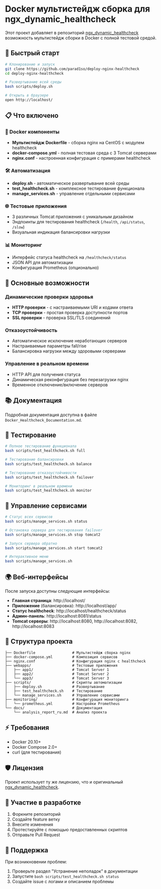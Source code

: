 # Docker мультистейдж сборка для ngx_dynamic_healthcheck

Этот проект добавляет в репозиторий [ngx_dynamic_healthcheck](https://github.com/parad1so/ngx_dynamic_healthcheck) возможность мультистейдж сборки в Docker с полной тестовой средой.

## 🚀 Быстрый старт

```bash
# Клонирование и запуск
git clone https://github.com/parad1so/deploy-nginx-healthcheck
cd deploy-nginx-healthcheck

# Развертывание всей среды
bash scripts/deploy.sh

# Открыть в браузере
open http://localhost/
```

## 📋 Что включено

### 🐳 Docker компоненты
- **Мультистейдж Dockerfile** - сборка nginx на CentOS с модулем healthcheck
- **docker-compose.yml** - полная тестовая среда с 3 Tomcat серверами
- **nginx.conf** - настроенная конфигурация с примерами healthcheck

### 🛠️ Автоматизация
- **deploy.sh** - автоматическое развертывание всей среды
- **test_healthcheck.sh** - комплексное тестирование функционала
- **manage_services.sh** - управление отдельными сервисами

### 🌐 Тестовые приложения
- 3 различных Tomcat приложения с уникальным дизайном
- Эндпоинты для тестирования healthcheck (`/health`, `/api/status`, `/slow`)
- Визуальная индикация балансировки нагрузки

### 📊 Мониторинг
- Интерфейс статуса healthcheck на `/healthcheck/status`
- JSON API для автоматизации
- Конфигурация Prometheus (опционально)

## 🎯 Основные возможности

### Динамические проверки здоровья
- **HTTP проверки** - с настраиваемыми URI и кодами ответа
- **TCP проверки** - простая проверка доступности портов
- **SSL проверки** - проверка SSL/TLS соединений

### Отказоустойчивость
- Автоматическое исключение неработающих серверов
- Настраиваемые параметры fall/rise
- Балансировка нагрузки между здоровыми серверами

### Управление в реальном времени
- HTTP API для получения статуса
- Динамическая реконфигурация без перезагрузки nginx
- Временное отключение/включение серверов

## 📚 Документация

Подробная документация доступна в файле `Docker_Healthcheck_Documentation.md`.

## 🧪 Тестирование

```bash
# Полное тестирование функционала
bash scripts/test_healthcheck.sh full

# Тестирование балансировки
bash scripts/test_healthcheck.sh balance

# Тестирование отказоустойчивости
bash scripts/test_healthcheck.sh failover

# Мониторинг в реальном времени
bash scripts/test_healthcheck.sh monitor
```

## 🔧 Управление сервисами

```bash
# Статус всех сервисов
bash scripts/manage_services.sh status

# Остановка сервера для тестирования failover
bash scripts/manage_services.sh stop tomcat2

# Запуск сервера обратно
bash scripts/manage_services.sh start tomcat2

# Интерактивное меню
bash scripts/manage_services.sh
```

## 🌍 Веб-интерфейсы

После запуска доступны следующие интерфейсы:

- **Главная страница**: http://localhost/
- **Приложение** (балансировка): http://localhost/app/
- **Статус healthcheck**: http://localhost/healthcheck/status
- **Админ-панель**: http://localhost:8081/status
- **Tomcat серверы**: http://localhost:8080, http://localhost:8082, http://localhost:8083

## 📁 Структура проекта

```
├── Dockerfile                 # Мультистейдж сборка nginx
├── docker-compose.yml         # Композиция сервисов
├── nginx.conf                 # Конфигурация nginx с healthcheck
├── webapps/                   # Тестовые приложения
│   ├── app1/                  # Tomcat Server 1
│   ├── app2/                  # Tomcat Server 2
│   └── app3/                  # Tomcat Server 3
├── scripts/                   # Скрипты автоматизации
│   ├── deploy.sh              # Развертывание
│   ├── test_healthcheck.sh    # Тестирование
│   └── manage_services.sh     # Управление сервисами
├── monitoring/                # Конфигурация мониторинга
│   └── prometheus.yml         # Настройки Prometheus
└── docs/                      # Документация
    └── analysis_report_ru.md  # Анализ проекта
```

## ⚡ Требования

- Docker 20.10+
- Docker Compose 2.0+
- curl (для тестирования)

## 🛡️ Лицензия

Проект использует ту же лицензию, что и оригинальный [ngx_dynamic_healthcheck](https://github.com/parad1so/ngx_dynamic_healthcheck).

## 🤝 Участие в разработке

1. Форкните репозиторий
2. Создайте feature ветку
3. Внесите изменения
4. Протестируйте с помощью предоставленных скриптов
5. Отправьте Pull Request

## 📧 Поддержка

При возникновении проблем:
1. Проверьте раздел "Устранение неполадок" в документации
2. Запустите `bash scripts/test_healthcheck.sh status`
3. Создайте issue с логами и описанием проблемы
